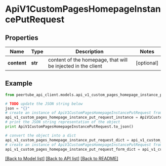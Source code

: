 # ApiV1CustomPagesHomepageInstancePutRequest


## Properties
Name | Type | Description | Notes
------------ | ------------- | ------------- | -------------
**content** | **str** | content of the homepage, that will be injected in the client | [optional] 

## Example

```python
from peertube_api_client.models.api_v1_custom_pages_homepage_instance_put_request import ApiV1CustomPagesHomepageInstancePutRequest

# TODO update the JSON string below
json = "{}"
# create an instance of ApiV1CustomPagesHomepageInstancePutRequest from a JSON string
api_v1_custom_pages_homepage_instance_put_request_instance = ApiV1CustomPagesHomepageInstancePutRequest.from_json(json)
# print the JSON string representation of the object
print ApiV1CustomPagesHomepageInstancePutRequest.to_json()

# convert the object into a dict
api_v1_custom_pages_homepage_instance_put_request_dict = api_v1_custom_pages_homepage_instance_put_request_instance.to_dict()
# create an instance of ApiV1CustomPagesHomepageInstancePutRequest from a dict
api_v1_custom_pages_homepage_instance_put_request_form_dict = api_v1_custom_pages_homepage_instance_put_request.from_dict(api_v1_custom_pages_homepage_instance_put_request_dict)
```
[[Back to Model list]](../README.md#documentation-for-models) [[Back to API list]](../README.md#documentation-for-api-endpoints) [[Back to README]](../README.md)


